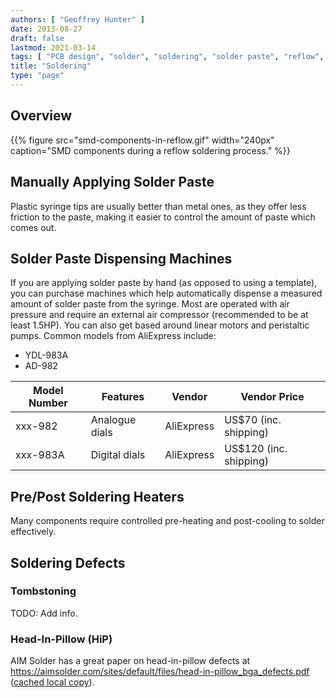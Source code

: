 ```yaml
---
authors: [ "Geoffrey Hunter" ]
date: 2013-08-27
draft: false
lastmod: 2021-03-14
tags: [ "PCB design", "solder", "soldering", "solder paste", "reflow", "oven", "head-in-pillow", "HiP", "tombstoning" ]
title: "Soldering"
type: "page"
---
```


## Overview

{{% figure src="smd-components-in-reflow.gif" width="240px" caption="SMD components during a reflow soldering process." %}}

## Manually Applying Solder Paste

Plastic syringe tips are usually better than metal ones, as they offer less friction to the paste, making it easier to control the amount of paste which comes out.

## Solder Paste Dispensing Machines

If you are applying solder paste by hand (as opposed to using a template), you can purchase machines which help automatically dispense a measured amount of solder paste from the syringe. Most are operated with air pressure and require an external air compressor (recommended to be at least 1.5HP). You can also get based around linear motors and peristaltic pumps. Common models from AliExpress include:

* YDL-983A
* AD-982

Model Number | Features       | Vendor     | Vendor Price
-------------|----------------|------------|-------------------------
xxx-982      | Analogue dials | AliExpress | US$70 (inc. shipping)
xxx-983A     | Digital dials  | AliExpress | US$120 (inc. shipping)

## Pre/Post Soldering Heaters

Many components require controlled pre-heating and post-cooling to solder effectively.

## Soldering Defects

### Tombstoning

TODO: Add info.

### Head-In-Pillow (HiP)

AIM Solder has a great paper on head-in-pillow defects at <https://aimsolder.com/sites/default/files/head-in-pillow_bga_defects.pdf> ([cached local copy](head-in-pillow-bga-defects-aim-solder.pdf)).
